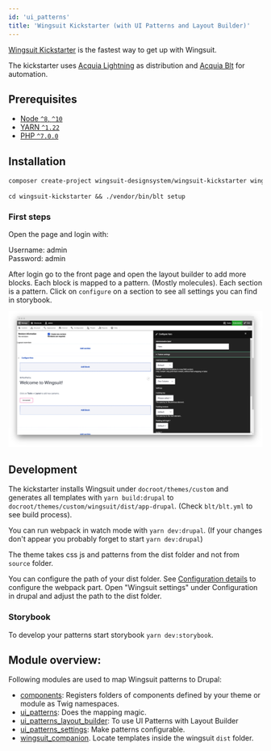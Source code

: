 ```yaml
---
id: 'ui_patterns'
title: 'Wingsuit Kickstarter (with UI Patterns and Layout Builder)'
---
```


[Wingsuit Kickstarter](https://github.com/wingsuit-designsystem/wingsuit_kickstarter) is the fastest way to get up with Wingsuit.  

The kickstarter uses [Acquia Lightning](https://github.com/acquia/lightning) as distribution and [Acquia Blt](https://github.com/acquia/blt) for automation. 

## Prerequisites

- [Node `^8`, `^10`](https://nodejs.org)
- [YARN `^1.22`](https://classic.yarnpkg.com/)
- [PHP `^7.0.0`](https://php.net)

## Installation
```sh
composer create-project wingsuit-designsystem/wingsuit-kickstarter wingsuit-kickstarter --stability dev --no-interaction
```
```
cd wingsuit-kickstarter && ./vendor/bin/blt setup
```
### First steps
Open the page and login with:

Username: admin<br>
Password: admin

After login go to the front page and open the layout builder to add more blocks. Each block is mapped to a pattern. (Mostly molecules). Each section is a pattern. 
Click on `configure` on a section to see all settings you can find in storybook. 

<img src="images/kickstarter.png">

## Development
The kickstarter installs Wingsuit under `docroot/themes/custom` and generates all templates with `yarn build:drupal` to
`docroot/themes/custom/wingsuit/dist/app-drupal`. (Check `blt/blt.yml` to see build process). 

You can run webpack in watch mode with `yarn dev:drupal`.
(If your changes don't appear you probably forget to start `yarn dev:drupal`)

The theme takes css js and patterns from the dist folder and not from `source` folder.

You can configure the path of your dist folder. See [Configuration details](../../configurations/details/index.md) to configure the webpack part. Open "Wingsuit settings" under Configuration in drupal and adjust the path to the dist folder.

### Storybook
To develop your patterns start storybook `yarn dev:storybook`.

## Module overview:
Following modules are used to map Wingsuit patterns to Drupal:

* [components](https://www.drupal.org/project/components): Registers folders of components defined by your theme or module as Twig namespaces.
* [ui\_patterns](https://www.drupal.org/project/ui_patterns): Does the mapping magic.
* [ui\_patterns\_layout\_builder](https://www.drupal.org/project/ui_patterns_layout_builder): To use UI Patterns with Layout Builder
* [ui\_patterns_settings](https://www.drupal.org/project/ui_patterns_layout_settings): Make patterns configurable.
* [wingsuit_companion](https://www.drupal.org/project/wingsuit_companion). Locate templates inside the wingsuit `dist` folder.



  